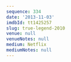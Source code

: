 ```yaml
---
sequence: 334
date: '2013-11-03'
imdbId: tt1425257
slug: true-legend-2010
venue: null
venueNotes: null
medium: Netflix
mediumNotes: null
---
```


